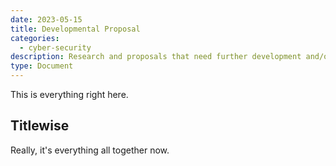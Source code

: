 ```yaml
---
date: 2023-05-15
title: Developmental Proposal
categories:
  - cyber-security
description: Research and proposals that need further development and/or implimentation.
type: Document
---
```


This is everything right here.

## Titlewise

Really, it's everything all together now.
